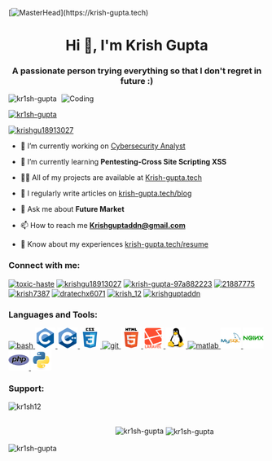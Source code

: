 [![MasterHead]([https://media.licdn.com/dms/image/D563DAQFIJGy_J4EvYA/image-scale_191_1128/0/1666883668428?e=1675425600&v=beta&t=q5S0E-n5z-gDvzZPdOvK7oorksu-JESWk3DdbbvU2ss](https://krish-gupta.tech/assets/github/banner.jpg))](https://krish-gupta.tech)
<h1 align="center">Hi 👋, I'm Krish Gupta</h1>
<h3 align="center">A passionate person trying everything so that I don't regret in future :)</h3>
<img align="right" alt="Coding" width="400" src="https://media.tenor.com/rePDfDWO3XoAAAAd/hacking.gif">

<p align="left"> <img src="https://komarev.com/ghpvc/?username=kr1sh-gupta&label=Profile%20views&color=0e75b6&style=flat" alt="kr1sh-gupta" /> </p>

<p align="left"> <a href="https://github.com/ryo-ma/github-profile-trophy"><img src="https://github-profile-trophy.vercel.app/?username=kr1sh-gupta" alt="kr1sh-gupta" /></a> </p>

<p align="left"> <a href="https://twitter.com/krishgu18913027" target="blank"><img src="https://img.shields.io/twitter/follow/krishgu18913027?logo=twitter&style=for-the-badge" alt="krishgu18913027" /></a> </p>

- 🔭 I’m currently working on [Cybersecurity Analyst](https://mahdevops.live/)

- 🌱 I’m currently learning **Pentesting-Cross Site Scripting XSS**

- 👨‍💻 All of my projects are available at [Krish-gupta.tech](Krish-gupta.tech)

- 📝 I regularly write articles on [krish-gupta.tech/blog](krish-gupta.tech/blog)

- 💬 Ask me about **Future Market**

- 📫 How to reach me **Krishguptaddn@gmail.com**

- 📄 Know about my experiences [krish-gupta.tech/resume](krish-gupta.tech/resume)

<h3 align="left">Connect with me:</h3>
<p align="left">
<a href="https://codepen.io/toxic-haste" target="blank"><img align="center" src="https://raw.githubusercontent.com/rahuldkjain/github-profile-readme-generator/master/src/images/icons/Social/codepen.svg" alt="toxic-haste" height="30" width="40" /></a>
<a href="https://twitter.com/krishgu18913027" target="blank"><img align="center" src="https://raw.githubusercontent.com/rahuldkjain/github-profile-readme-generator/master/src/images/icons/Social/twitter.svg" alt="krishgu18913027" height="30" width="40" /></a>
<a href="https://linkedin.com/in/krish-gupta-97a882223" target="blank"><img align="center" src="https://raw.githubusercontent.com/rahuldkjain/github-profile-readme-generator/master/src/images/icons/Social/linked-in-alt.svg" alt="krish-gupta-97a882223" height="30" width="40" /></a>
<a href="https://stackoverflow.com/users/21887775" target="blank"><img align="center" src="https://raw.githubusercontent.com/rahuldkjain/github-profile-readme-generator/master/src/images/icons/Social/stack-overflow.svg" alt="21887775" height="30" width="40" /></a>
<a href="https://instagram.com/krish7387" target="blank"><img align="center" src="https://raw.githubusercontent.com/rahuldkjain/github-profile-readme-generator/master/src/images/icons/Social/instagram.svg" alt="krish7387" height="30" width="40" /></a>
<a href="https://www.youtube.com/c/dratechx6071" target="blank"><img align="center" src="https://raw.githubusercontent.com/rahuldkjain/github-profile-readme-generator/master/src/images/icons/Social/youtube.svg" alt="dratechx6071" height="30" width="40" /></a>
<a href="https://codeforces.com/profile/krish_12" target="blank"><img align="center" src="https://raw.githubusercontent.com/rahuldkjain/github-profile-readme-generator/master/src/images/icons/Social/codeforces.svg" alt="krish_12" height="30" width="40" /></a>
<a href="https://www.leetcode.com/krishguptaddn" target="blank"><img align="center" src="https://raw.githubusercontent.com/rahuldkjain/github-profile-readme-generator/master/src/images/icons/Social/leet-code.svg" alt="krishguptaddn" height="30" width="40" /></a>
</p>

<h3 align="left">Languages and Tools:</h3>
<p align="left"> <a href="https://www.gnu.org/software/bash/" target="_blank" rel="noreferrer"> <img src="https://www.vectorlogo.zone/logos/gnu_bash/gnu_bash-icon.svg" alt="bash" width="40" height="40"/> </a> <a href="https://www.cprogramming.com/" target="_blank" rel="noreferrer"> <img src="https://raw.githubusercontent.com/devicons/devicon/master/icons/c/c-original.svg" alt="c" width="40" height="40"/> </a> <a href="https://www.w3schools.com/cpp/" target="_blank" rel="noreferrer"> <img src="https://raw.githubusercontent.com/devicons/devicon/master/icons/cplusplus/cplusplus-original.svg" alt="cplusplus" width="40" height="40"/> </a> <a href="https://www.w3schools.com/css/" target="_blank" rel="noreferrer"> <img src="https://raw.githubusercontent.com/devicons/devicon/master/icons/css3/css3-original-wordmark.svg" alt="css3" width="40" height="40"/> </a> <a href="https://git-scm.com/" target="_blank" rel="noreferrer"> <img src="https://www.vectorlogo.zone/logos/git-scm/git-scm-icon.svg" alt="git" width="40" height="40"/> </a> <a href="https://www.w3.org/html/" target="_blank" rel="noreferrer"> <img src="https://raw.githubusercontent.com/devicons/devicon/master/icons/html5/html5-original-wordmark.svg" alt="html5" width="40" height="40"/> </a> <a href="https://laravel.com/" target="_blank" rel="noreferrer"> <img src="https://raw.githubusercontent.com/devicons/devicon/master/icons/laravel/laravel-plain-wordmark.svg" alt="laravel" width="40" height="40"/> </a> <a href="https://www.linux.org/" target="_blank" rel="noreferrer"> <img src="https://raw.githubusercontent.com/devicons/devicon/master/icons/linux/linux-original.svg" alt="linux" width="40" height="40"/> </a> <a href="https://www.mathworks.com/" target="_blank" rel="noreferrer"> <img src="https://upload.wikimedia.org/wikipedia/commons/2/21/Matlab_Logo.png" alt="matlab" width="40" height="40"/> </a> <a href="https://www.mysql.com/" target="_blank" rel="noreferrer"> <img src="https://raw.githubusercontent.com/devicons/devicon/master/icons/mysql/mysql-original-wordmark.svg" alt="mysql" width="40" height="40"/> </a> <a href="https://www.nginx.com" target="_blank" rel="noreferrer"> <img src="https://raw.githubusercontent.com/devicons/devicon/master/icons/nginx/nginx-original.svg" alt="nginx" width="40" height="40"/> </a> <a href="https://www.php.net" target="_blank" rel="noreferrer"> <img src="https://raw.githubusercontent.com/devicons/devicon/master/icons/php/php-original.svg" alt="php" width="40" height="40"/> </a> <a href="https://www.python.org" target="_blank" rel="noreferrer"> <img src="https://raw.githubusercontent.com/devicons/devicon/master/icons/python/python-original.svg" alt="python" width="40" height="40"/> </a> </p>

<h3 align="left">Support:</h3>
<p><a href="https://www.buymeacoffee.com/kr1sh12"> <img align="left" src="https://cdn.buymeacoffee.com/buttons/v2/default-yellow.png" height="50" width="210" alt="kr1sh12" /></a></p><br><br>

<p><img align="left" src="https://github-readme-stats.vercel.app/api/top-langs?username=kr1sh-gupta&show_icons=true&locale=en&layout=compact" alt="kr1sh-gupta" /></p>

<p>&nbsp;<img align="center" src="https://github-readme-stats.vercel.app/api?username=kr1sh-gupta&show_icons=true&locale=en" alt="kr1sh-gupta" /></p>

<p><img align="center" src="https://github-readme-streak-stats.herokuapp.com/?user=kr1sh-gupta&" alt="kr1sh-gupta" /></p>
